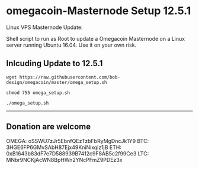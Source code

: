 # omegacoin-Masternode Setup 12.5.1

Linux VPS Masternode Update:

Shell script to run as Root to update a Omegacoin Masternode on a Linux server running Ubuntu 16.04. Use it on your own risk.

## Inlcuding Update to 12.5.1
```
wget https://raw.githubusercontent.com/bob-design/omegacoin/master/omega_setup.sh

chmod 755 omega_setup.sh

./omega_setup.sh

```
***

## Donation are welcome

OMEGA: oSSWU7zJr5EbnfQEzTzbFbRyMgDncJk1Y9
BTC: 3HGE6FP6GMvSAbH87Ejx49KniNixqiz1jB
ETH: 0xB1643b83dF7e7D588939B7412c9F8AB5c2f99Ce3
LTC: MNbr9NCKjAcWN8BpHWn2YNcPFmZ9PDEz3x

